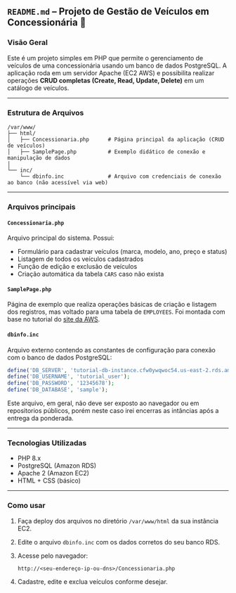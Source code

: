 ## `README.md` – Projeto de Gestão de Veículos em Concessionária 🚗

### Visão Geral

Este é um projeto simples em PHP que permite o gerenciamento de veículos de uma concessionária usando um banco de dados PostgreSQL. A aplicação roda em um servidor Apache (EC2 AWS) e possibilita realizar operações **CRUD completas (Create, Read, Update, Delete)** em um catálogo de veículos.

---

### Estrutura de Arquivos

```
/var/www/
├── html/
│   ├── Concessionaria.php      # Página principal da aplicação (CRUD de veículos)
│   ├── SamplePage.php          # Exemplo didático de conexão e manipulação de dados
│
└── inc/
    └── dbinfo.inc              # Arquivo com credenciais de conexão ao banco (não acessível via web)
```

---

### Arquivos principais

#### `Concessionaria.php`

Arquivo principal do sistema. Possui:

- Formulário para cadastrar veículos (marca, modelo, ano, preço e status)
- Listagem de todos os veículos cadastrados
- Função de edição e exclusão de veículos
- Criação automática da tabela `CARS` caso não exista

#### `SamplePage.php`

Página de exemplo que realiza operações básicas de criação e listagem dos registros, mas voltado para uma tabela de `EMPLOYEES`. Foi montada com base no tutorial do [site da AWS](https://docs.aws.amazon.com/AmazonRDS/latest/UserGuide/TUT_WebAppWithRDS.html).

#### `dbinfo.inc`

Arquivo externo contendo as constantes de configuração para conexão com o banco de dados PostgreSQL:

```php
define('DB_SERVER', 'tutorial-db-instance.cfw0ywqwoc54.us-east-2.rds.amazonaws.com');
define('DB_USERNAME', 'tutorial_user');
define('DB_PASSWORD', '12345678');
define('DB_DATABASE', 'sample');
```

Este arquivo, em geral, não deve ser exposto ao navegador ou em repositorios públicos, porém neste caso irei encerras as intâncias após a entrega da ponderada.

---

### Tecnologias Utilizadas

- PHP 8.x
- PostgreSQL (Amazon RDS)
- Apache 2 (Amazon EC2)
- HTML + CSS (básico)

---

### Como usar

1. Faça deploy dos arquivos no diretório `/var/www/html` da sua instância EC2.
2. Edite o arquivo `dbinfo.inc` com os dados corretos do seu banco RDS.
3. Acesse pelo navegador:

   ```
   http://<seu-endereço-ip-ou-dns>/Concessionaria.php
   ```

4. Cadastre, edite e exclua veículos conforme desejar.